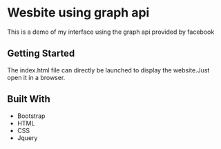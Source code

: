 # Wesbite using graph api
This is a demo of my interface using the graph api provided by facebook

## Getting Started

The index.html file can directly be launched to display the website.Just open it in a browser.

## Built With

* Bootstrap
* HTML
* CSS
* Jquery
